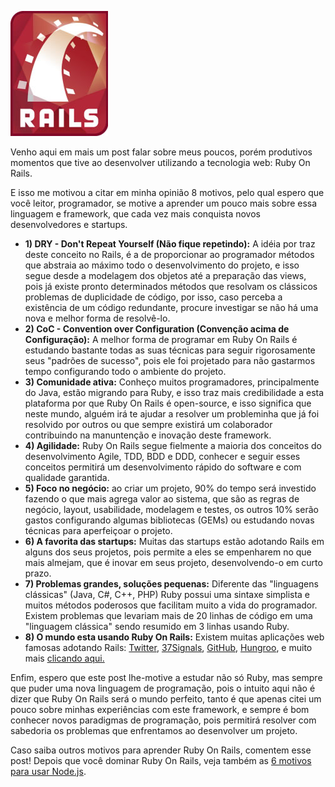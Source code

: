 ![Ruby On Rails](/images/rails-logo.jpg "Ruby On Rails")

Venho aqui em mais um post falar sobre meus poucos, porém produtivos momentos que tive ao desenvolver utilizando a tecnologia web: Ruby On Rails.

E isso me motivou a citar em minha opinião 8 motivos, pelo qual espero que você leitor, programador, se motive a aprender um pouco mais sobre essa linguagem e framework, que cada vez mais conquista novos desenvolvedores e startups.

*   **1) DRY - Don't Repeat Yourself (Não fique repetindo):** A idéia por traz deste conceito no Rails, é a de proporcionar ao programador métodos que abstraia ao máximo todo o desenvolvimento do projeto, e isso segue desde a modelagem dos objetos até a preparação das views, pois já existe pronto determinados métodos que resolvam os clássicos problemas de duplicidade de código, por isso, caso perceba a existência de um código redundante, procure investigar se não há uma nova e melhor forma de resolvê-lo.
*   **2) CoC - Convention over Configuration (Convenção acima de Configuração):** A melhor forma de programar em Ruby On Rails é estudando bastante todas as suas técnicas para seguir rigorosamente seus "padrões de sucesso", pois ele foi projetado para não gastarmos tempo configurando todo o ambiente do projeto.
*   **3) Comunidade ativa:** Conheço muitos programadores, principalmente do Java, estão migrando para Ruby, e isso traz mais credibilidade a esta plataforma por que Ruby On Rails é open-source, e isso significa que neste mundo, alguém irá te ajudar a resolver um probleminha que já foi resolvido por outros ou que sempre existirá um colaborador contribuindo na manuntenção e inovação deste framework.
*   **4) Agilidade:** Ruby On Rails segue fielmente a maioria dos conceitos do desenvolvimento Agile, TDD, BDD e DDD, conhecer e seguir esses conceitos permitirá um desenvolvimento rápido do software e com qualidade garantida.
*   **5) Foco no negócio:** ao criar um projeto, 90% do tempo será investido fazendo o que mais agrega valor ao sistema, que são as regras de negócio, layout, usabilidade, modelagem e testes, os outros 10% serão gastos configurando algumas bibliotecas (GEMs) ou estudando novas técnicas para aperfeiçoar o projeto.
*   **6) A favorita das startups:** Muitas das startups estão adotando Rails em alguns dos seus projetos, pois permite a eles se empenharem no que mais almejam, que é inovar em seus projeto, desenvolvendo-o em curto prazo.
*   **7) Problemas grandes, soluções pequenas:** Diferente das "linguagens clássicas" (Java, C#, C++, PHP) Ruby possui uma sintaxe simplista e muitos métodos poderosos que facilitam muito a vida do programador. Existem problemas que levariam mais de 20 linhas de código em uma "linguagem clássica" sendo resumido em 3 linhas usando Ruby.
*   **8) O mundo esta usando Ruby On Rails:** Existem muitas aplicações web famosas adotando Rails: [Twitter](http://twitter.com), [37Signals](http://37signals.com/), [GitHub](http://github.com/), [Hungroo](http://hungroo.com/), e muito mais [clicando aqui.](http://rubyonrails.com.br/aplicacoes)

Enfim, espero que este post lhe-motive a estudar não só Ruby, mas sempre que puder uma nova linguagem de programação, pois o intuito aqui não é dizer que Ruby On Rails será o mundo perfeito, tanto é que apenas citei um pouco sobre minhas experiências com este framework, e sempre é bom conhecer novos paradigmas de programação, pois permitirá resolver com sabedoria os problemas que enfrentamos ao desenvolver um projeto.

Caso saiba outros motivos para aprender Ruby On Rails, comentem esse post! Depois que você dominar Ruby On Rails, veja também as [6 motivos para usar Node.js](/6-motivos-para-usar-nodejs).